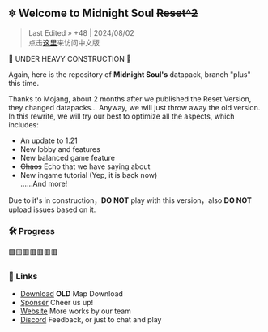 ## 🔯 Welcome to Midnight Soul ~~Reset^2~~

> Last Edited » +48 | 2024/08/02  
> 点击[这里](https://github.com/Heart-Fire-Project/Midsoul/blob/plus/README.md)来访问中文版

🚧 UNDER HEAVY CONSTRUCTION 🚧

Again, here is the repository of **Midnight Soul's** datapack, branch "plus" this time.

Thanks to Mojang, about 2 months after we published the Reset Version, they changed datapacks... Anyway, we will just throw away the old version. In this rewrite, we will try our best to optimize all the aspects, which includes:

- An update to 1.21
- New lobby and features
- New balanced game feature
- ~~Chaos~~ Echo that we have saying about
- New ingame tutorial (Yep, it is back now)  
……And more!

Due to it's in construction，**DO NOT** play with this version，also **DO NOT** upload issues based on it.

### 🛠️ Progress
🟩🟨🟥🟥🟥🟥🟥

### 🔗 Links
- [Download](https://alpha.hfpro.top/maps/9-midsoul/) **OLD** Map Download
- [Sponser](https://ko-fi.com/heartfireproject) Cheer us up!
- [Website](https://hfpro.top/) More works by our team
- [Discord](https://discord.com/invite/2d7KNuw8) Feedback, or just to chat and play